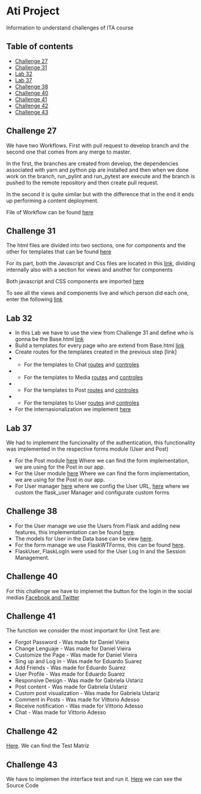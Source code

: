 # Ati Project

Information to understand challenges of ITA course

## Table of contents

- [Challenge 27](#lab-27)
- [Challenge 31](#lab-31)
- [Lab 32](#lab-32)
- [Lab 37](#lab-37)
- [Challenge 38](#lab-38)
- [Challenge 40](#lab-40)
- [Challenge 41](#lab-41)
- [Challenge 42](#lab-42)
- [Challenge 43](#lab-43)

## Challenge 27 <a name="lab-27"></a>

We have two Workflows. First with pull request to develop branch and the second one that comes from any merge to master.

In the first, the branches are created from develop, the dependencies associated with yarn and python pip are installed and then when we done work on the branch, run_pylint and run_pytest are execute and the branch is pushed to the remote repository and then create pull request.

In the second it is quite similar but with the difference that in the end it ends up performing a content deployment.

File of Workflow can be found [here](/.github/workflows/dev.yaml)

## Challenge 31 <a name="lab-31"></a>

The html files are divided into two sections, one for components and the other for templates that can be found [here](src/templates)

For its part, both the Javascript and Css files are located in this [link](/src/frontend/static_src), dividing internally also with a section for views and another for components

Both javascript and CSS components are imported [here](/src/templates/user/auth/base.html)

To see all the views and components live and which person did each one, enter the following [link](https://ati.vittorioadesso.com/showroom/)

## Lab 32 <a name="lab-32"></a>
  - In this Lab we have to use the view from Challenge 31 and define who is gonna be the Base.html [link](https://github.com/Vixx-X/ati-project/blob/master/src/templates/base.html)
  - Build a templates for every page who are extend from  Base.html [link](https://github.com/Vixx-X/ati-project/blob/master/src/templates)
  - Create routes for the templates created in the previous step [link]
  - - For the templates to Chat [routes](https://docs.ati.vittorioadesso.com/backend.apps.chat.html?highlight=url#module-backend.apps.chat.urls) and [controles](https://docs.ati.vittorioadesso.com/backend.apps.chat.html?highlight=views#module-backend.apps.chat.views)
  - - For the templates to Media [routes](https://docs.ati.vittorioadesso.com/backend.apps.media.html?highlight=url#module-backend.apps.media.urls) and [controles](https://docs.ati.vittorioadesso.com/backend.apps.chat.html?highlight=url#module-backend.apps.media.views)
  - - For the templates to Post [routes](https://docs.ati.vittorioadesso.com/backend.apps.posts.html?highlight=url#module-backend.apps.posts.urls) and [controles](https://docs.ati.vittorioadesso.com/backend.apps.chat.html?highlight=url#module-backend.apps.posts.views)
  - - For the templates to User [routes](https://docs.ati.vittorioadesso.com/backend.apps.user.html?highlight=url#module-backend.apps.user.urls) and [controles](https://docs.ati.vittorioadesso.com/backend.apps.chat.html?highlight=url#module-backend.apps.user.views)
  - For the internasionalization we implement [here](https://docs.ati.vittorioadesso.com/_modules/backend/core.html#init_app)

## Lab 37 <a name="lab-37"></a>
  
  We had to implement the funcionality of the authentication, this functionality was implemented in the respective forms module (User and Post)
  - For the Post module [here](https://docs.ati.vittorioadesso.com/backend.apps.posts.html) Where we can find the form implementation, we are using for the Post in our app.
  - For the User module [here](https://docs.ati.vittorioadesso.com/backend.apps.user.html) Where we can find the form implementation, we are using for the Post in our app.
  - For User manager [here](https://docs.ati.vittorioadesso.com/config.html) where we config the User URL, [here](https://docs.ati.vittorioadesso.com/backend.html?highlight=user_mana#module-backend.user_manager) where we custom the flask_user Manager and configurate custom forms
  

## Challenge 38 <a name="lab-38"></a>

- For the User manage we use the Users from Flask and adding new features, this implementation can be found [here](/src/backend/user_manager.py).
- The models for User in the Data base can be view [here](/src/backend/apps/user/models.py).
- For the form manage we use FlaskWTForms, this can be found [here](/src/backend/apps/user/forms.py).
- FlaskUser, FlaskLogIn were used for the User Log In and the Session Management.

## Challenge 40 <a name="lab-40"></a>

For this challenge we have to implemet the button for the login in the social medias [Facebook and Twitter](https://docs.ati.vittorioadesso.com/backend.html?highlight=backend%20blueprints#module-backend.blueprints)

## Challenge 41 <a name="lab-41"></a>

The function we consider the most important for Unit Test are:
- Forgot Password             - Was made for Daniel Vieira
- Change Lenguaje             - Was made for Daniel Vieira
- Customize the Page          - Was made for Daniel Vieira
- Sing up and Log in          - Was made for Eduardo Suarez
- Add Friends                 - Was made for Eduardo Suarez
- User Profile                - Was made for Eduardo Suarez
- Responsive Design           - Was made for Gabriela Ustariz
- Post content                - Was made for Gabriela Ustariz
- Custom post visualization   - Was made for Gabriela Ustariz
- Comment in Posts            - Was made for Vittorio Adesso
- Receive notification        - Was made for Vittorio Adesso
- Chat                        - Was made for Vittorio Adesso

## Challenge 42 <a name="lab-42"></a>

  [Here](https://docs.google.com/spreadsheets/d/1Ermx7M64E05hreIxlhLd61TE2-j0jpRK/edit#gid=1492136221). We can find the Test Matriz 

## Challenge 43 <a name="lab-43"></a>

We have to implemen the interface test and run it. [Here](https://docs.ati.vittorioadesso.com/tests.html?highlight=selenium#module-tests.test_selenium) we can see the Source Code

